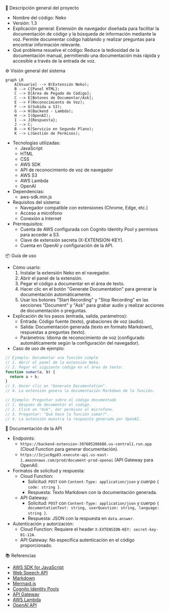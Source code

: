 📄 Descripción general del proyecto
*   Nombre del código: Neko
*   Versión: 1.3
*   Explicación general: Extensión de navegador diseñada para facilitar la documentación de código y la búsqueda de información mediante la voz. Permite documentar código hablando y realizar preguntas para encontrar información relevante.
*   Qué problema resuelve el código: Reduce la tediosidad de la documentación manual, permitiendo una documentación más rápida y accesible a través de la entrada de voz.

⚙️ Visión general del sistema

```mermaid
graph LR
    A[Usuario] --> B(Extensión Neko);
    B --> C{Panel HTML};
    C --> D[Área de Pegado de Código];
    C --> E[Botones de Documentar/Ask];
    E --> F(Reconocimiento de Voz);
    F --> G(Subida a S3);
    G --> H(Backend - Lambda);
    H --> I(OpenAI);
    I --> J{Respuesta};
    J --> C;
    B --> K(Servicio en Segundo Plano);
    K --> L(Gestión de Permisos);
```

*   Tecnologías utilizadas:
    *   JavaScript
    *   HTML
    *   CSS
    *   AWS SDK
    *   API de reconocimiento de voz de navegador
    *   AWS S3
    *   AWS Lambda
    *   OpenAI
*   Dependencias:
    *   aws-sdk.min.js
*   Requisitos del sistema:
    *   Navegador compatible con extensiones (Chrome, Edge, etc.)
    *   Acceso a micrófono
    *   Conexión a Internet
*   Prerrequisitos:
    *   Cuenta de AWS configurada con Cognito Identity Pool y permisos para acceder a S3.
    *   Clave de extensión secreta (X-EXTENSION-KEY).
    *   Cuenta en OpenAI y configuración de la API.

📦 Guía de uso

*   Cómo usarlo:
    1.  Instalar la extensión Neko en el navegador.
    2.  Abrir el panel de la extensión.
    3.  Pegar el código a documentar en el área de texto.
    4.  Hacer clic en el botón "Generate Documentation" para generar la documentación automáticamente.
    5.  Usar los botones "Start Recording" y "Stop Recording" en las secciones "Document" y "Ask" para grabar audio y realizar acciones de documentación o preguntas.
*   Explicación de los pasos (entrada, salida, parámetros):
    *   Entrada: Código fuente (texto), grabaciones de voz (audio).
    *   Salida: Documentación generada (texto en formato Markdown), respuestas a preguntas (texto).
    *   Parámetros: Idioma de reconocimiento de voz (configurado automáticamente según la configuración del navegador).
*   Caso de uso de ejemplo:

```javascript
// Ejemplo: Documentar una función simple
// 1. Abrir el panel de la extensión Neko.
// 2. Pegar el siguiente código en el área de texto:
function sumar(a, b) {
  return a + b;
}
// 3. Hacer clic en "Generate Documentation".
// 4. La extensión genera la documentación Markdown de la función.

// Ejemplo: Preguntar sobre el código documentado
// 1. Despues de documentar el codigo.
// 2. Click en "Ask", dar permisos al microfono.
// 3. Preguntar: "Qué hace la función sumar?".
// 4. La extensión muestra la respuesta generada por OpenAI.
```

🔐 Documentación de la API

*   Endpoints:
    *   `https://backend-extension-397605286686.us-central1.run.app` (Cloud Function para generar documentación).
    *   `https://3zjuc0gp83.execute-api.us-east-1.amazonaws.com/prod/document-prod-openai` (API Gateway para OpenAI).
*   Formatos de solicitud y respuesta:
    *   Cloud Function:
        *   Solicitud: `POST` con `Content-Type: application/json` y cuerpo `{ code: string }`.
        *   Respuesta: Texto Markdown con la documentación generada.
    *   API Gateway:
        *   Solicitud: `POST` con `Content-Type: application/json` y cuerpo `{ documentationText: string, userQuestion: string, language: string }`.
        *   Respuesta: JSON con la respuesta en `data.answer`.
*   Autenticación y autorización:
    *   Cloud Function: Requiere el header `X-EXTENSION-KEY: secret-key-01-12A`.
    *   API Gateway: No especifica autenticación en el código proporcionado.

📚 Referencias

*   [AWS SDK for JavaScript](https://aws.amazon.com/sdk-for-javascript/)
*   [Web Speech API](https://developer.mozilla.org/en-US/docs/Web/API/Web_Speech_API)
*   [Markdown](https://www.markdownguide.org/)
*   [Mermaid.js](https://mermaid-js.github.io/mermaid/#/)
*   [Cognito Identity Pools](https://docs.aws.amazon.com/cognito/latest/developerguide/cognito-identity.html)
*   [API Gateway](https://aws.amazon.com/api-gateway/)
*   [AWS Lambda](https://aws.amazon.com/lambda/)
*   [OpenAI API](https://openai.com/api/)
